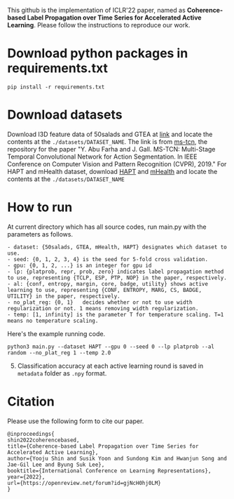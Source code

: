 
This github is the implementation of ICLR'22 paper, named as **Coherence-based Label Propagation over Time Series for Accelerated Active Learning**.
Please follow the instructions to reproduce our work.


# Download python packages in requirements.txt
```shell 
pip install -r requirements.txt
```

# Download datasets
Download I3D feature data of 50salads and GTEA at [link](https://zenodo.org/record/3625992#.YVwLbdpBx1N) and locate the contents at the `./datasets/DATASET_NAME`. The link is from [ms-tcn](https://github.com/yabufarha/ms-tcn), the repository for the paper "Y. Abu Farha and J. Gall. MS-TCN: Multi-Stage Temporal Convolutional Network for Action Segmentation. In IEEE Conference on Computer Vision and Pattern Recognition (CVPR), 2019." 
For HAPT and mHealth dataset, download [HAPT](http://archive.ics.uci.edu/ml/datasets/smartphone-based+recognition+of+human+activities+and+postural+transitions) and [mHealth](http://archive.ics.uci.edu/ml/datasets/mhealth+dataset) and locate the contents at the `./datasets/DATASET_NAME`

# How to run

At current directory which has all source codes, run main.py with the parameters as follows. 

	- dataset: {50salads, GTEA, mHealth, HAPT} designates which dataset to use.
	- seed: {0, 1, 2, 3, 4} is the seed for 5-fold cross validation.
	- gpu: {0, 1, 2, ...} is an integer for gpu id
	- lp: {platprob, repr, prob, zero} indicates label propagation method to use, representing {TCLP, ESP, PTP, NOP} in the paper, respectively.
	- al: {conf, entropy, margin, core, badge, utility}	shows active learning to use, representing {CONF, ENTROPY, MARG, CS, BADGE, UTILITY} in the paper, respectively.
	- no_plat_reg: {0, 1}	decides whether or not to use width regularization or not. 1 means removing width regularization.
	- temp: [1, infinity] is the parameter T for temperature scaling. T=1 means no temperature scaling.

Here's the example running code.

```shell
python3 main.py --dataset HAPT --gpu 0 --seed 0 --lp platprob --al random --no_plat_reg 1 --temp 2.0
```
5. Classification accuracy at each active learning round is saved in `metadata` folder as `.npy` format.

# Citation

Please use the following form to cite our paper.

```
@inproceedings{
shin2022coherencebased,
title={Coherence-based Label Propagation over Time Series for Accelerated Active Learning},
author={Yooju Shin and Susik Yoon and Sundong Kim and Hwanjun Song and Jae-Gil Lee and Byung Suk Lee},
booktitle={International Conference on Learning Representations},
year={2022},
url={https://openreview.net/forum?id=gjNcH0hj0LM}
}
```
 
 
 
 
 
 
 
 
 
 
 
 
 
 
 
 
